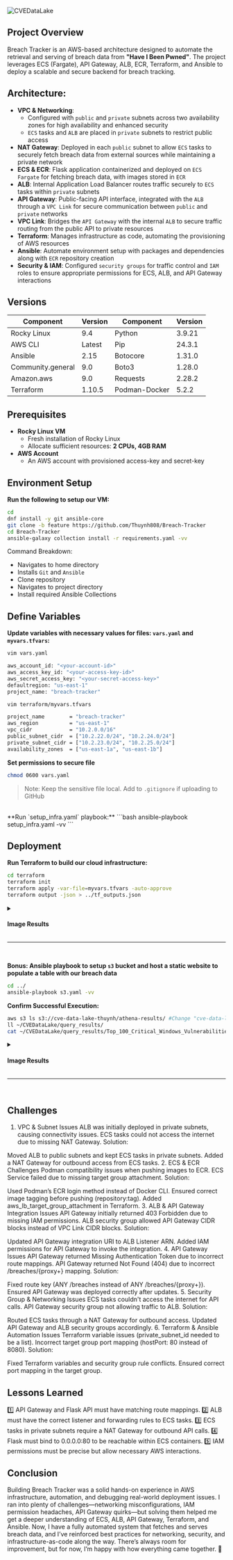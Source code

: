 ![CVEDataLake]() 

## Project Overview

Breach Tracker is an AWS-based architecture designed to automate the retrieval and serving of breach data from **"Have I Been Pwned"**. The project leverages ECS (Fargate), API Gateway, ALB, ECR, Terraform, and Ansible to deploy a scalable and secure backend for breach tracking.

## Architecture:

- **VPC & Networking**:
  - Configured with `public` and `private` subnets across two availability zones for high availability and enhanced security
  - `ECS` tasks and `ALB` are placed in `private` subnets to restrict public access
- **NAT Gateway**: Deployed in each `public` subnet to allow `ECS` tasks to securely fetch breach data from external sources while maintaining a private network
- **ECS & ECR**: Flask application containerized and deployed on `ECS Fargate` for fetching breach data, with images stored in `ECR`
- **ALB**: Internal Application Load Balancer routes traffic securely to `ECS` tasks within `private` subnets
- **API Gateway**: Public-facing API interface, integrated with the `ALB` through a `VPC Link` for secure communication between `public` and `private` networks
- **VPC Link**: Bridges the `API Gateway` with the internal `ALB` to secure traffic routing from the public API to private resources
- **Terraform**: Manages infrastructure as code, automating the provisioning of AWS resources
- **Ansible**: Automate environment setup with packages and dependencies along with `ECR` repository creation 
- **Security & IAM**: Configured `security groups` for traffic control and `IAM` roles to ensure appropriate permissions for ECS, ALB, and API Gateway interactions

## Versions

| Component         | Version  | Component         | Version  |
|-------------------|----------|-------------------|----------|
| Rocky Linux       | 9.4      | Python            | 3.9.21   |
| AWS CLI           | Latest   | Pip               | 24.3.1   |
| Ansible           | 2.15     | Botocore          | 1.31.0   |
| Community.general | 9.0      | Boto3             | 1.28.0   |
| Amazon.aws        | 9.0      | Requests          | 2.28.2   | 
| Terraform         | 1.10.5   | Podman-Docker     | 5.2.2    | 
 
## Prerequisites

- **Rocky Linux VM**
  - Fresh installation of Rocky Linux
  - Allocate sufficient resources: **2 CPUs, 4GB RAM**
- **AWS Account**
   - An AWS account with provisioned access-key and secret-key

## Environment Setup

**Run the following to setup our VM:**
```bash
cd
dnf install -y git ansible-core
git clone -b feature https://github.com/Thuynh808/Breach-Tracker
cd Breach-Tracker
ansible-galaxy collection install -r requirements.yaml -vv
```
  Command Breakdown:
  - Navigates to home directory
  - Installs `Git` and `Ansible`
  - Clone repository
  - Navigates to project directory
  - Install required Ansible Collections

## Define Variables

**Update variables with necessary values for files: `vars.yaml` and `myvars.tfvars`:**
```bash
vim vars.yaml
```
```bash
aws_account_id: "<your-account-id>"
aws_access_key_id: "<your-access-key-id>"
aws_secret_access_key: "<your-secret-access-key>"
defaultregion: "us-east-1"
project_name: "breach-tracker"
```
```bash
vim terraform/myvars.tfvars
```
```bash
project_name        = "breach-tracker"
aws_region          = "us-east-1"
vpc_cidr            = "10.2.0.0/16"
public_subnet_cidr  = ["10.2.22.0/24", "10.2.24.0/24"] 
private_subnet_cidr = ["10.2.23.0/24", "10.2.25.0/24"]
availability_zones  = ["us-east-1a", "us-east-1b"]
```
**Set permissions to secure file**
```bash
chmod 0600 vars.yaml 
```
> Note: Keep the sensitive file local. Add to `.gitignore` if uploading to GitHub
<br>  
**Run `setup_infra.yaml` playbook:**
```bash
ansible-playbook setup_infra.yaml -vv
```

## Deployment

**Run Terraform to build our cloud infrastructure:**
```bash
cd terraform
terraform init
terraform apply -var-file=myvars.tfvars -auto-approve
terraform output -json > ../tf_outputs.json
```

<details close>
  <summary> <h4>Image Results</h4> </summary>
    
![CVEDataLake](https://i.imgur.com/TOHj0Kz.png)
![CVEDataLake](https://i.imgur.com/PhcouoU.png)
  
- **Environment Setup**:
---
<br><br>
![CVEDataLake](https://i.imgur.com/wob1hNt.png)

**Glue Table Schema**: 
 - Navigating to the Glue table in the AWS console, we can verify its schema to ensure it aligns with the data structure needed for our queries 
  </details>

---
<br>

**Bonus: Ansible playbook to setup `s3` bucket and host a static website to populate a table with our breach data**

```bash
cd ../
ansible-playbook s3.yaml -vv
```

**Confirm Successful Execution:**

```bash
aws s3 ls s3://cve-data-lake-thuynh/athena-results/ #Change "cve-data-lake-thuynh" to your bucket name
ll ~/CVEDataLake/query_results/
cat ~/CVEDataLake/query_results/Top_100_Critical_Windows_Vulnerabilities.json | head -40
```
<details close>
  <summary> <h4>Image Results</h4> </summary>
    
![CVEDataLake](https://i.imgur.com/idwIvVZ.png)
![CVEDataLake](https://i.imgur.com/fWI7OLO.png)

  - **List S3**: Bucket contains results under athena-results/, including .csv and .csv.metadata files
  - **List local directory**: Confirmed `~/CVEDataLake/query_results/` has multiple JSON query result files
  - **Examine JSON file**: Results confirm properly formatted structured JSON data
  </details>

---
<br>

## Challenges

1. VPC & Subnet Issues
ALB was initially deployed in private subnets, causing connectivity issues.
ECS tasks could not access the internet due to missing NAT Gateway.
Solution:

Moved ALB to public subnets and kept ECS tasks in private subnets.
Added a NAT Gateway for outbound access from ECS tasks.
2. ECS & ECR Challenges
Podman compatibility issues when pushing images to ECR.
ECS Service failed due to missing target group attachment.
Solution:

Used Podman’s ECR login method instead of Docker CLI.
Ensured correct image tagging before pushing (repository:tag).
Added aws_lb_target_group_attachment in Terraform.
3. ALB & API Gateway Integration Issues
API Gateway initially returned 403 Forbidden due to missing IAM permissions.
ALB security group allowed API Gateway CIDR blocks instead of VPC Link CIDR blocks.
Solution:

Updated API Gateway integration URI to ALB Listener ARN.
Added IAM permissions for API Gateway to invoke the integration.
4. API Gateway Issues
API Gateway returned Missing Authentication Token due to incorrect route mappings.
API Gateway returned Not Found (404) due to incorrect /breaches/{proxy+} mapping.
Solution:

Fixed route key (ANY /breaches instead of ANY /breaches/{proxy+}).
Ensured API Gateway was deployed correctly after updates.
5. Security Group & Networking Issues
ECS tasks couldn't access the internet for API calls.
API Gateway security group not allowing traffic to ALB.
Solution:

Routed ECS tasks through a NAT Gateway for outbound access.
Updated API Gateway and ALB security groups accordingly.
6. Terraform & Ansible Automation Issues
Terraform variable issues (private_subnet_id needed to be a list).
Incorrect target group port mapping (hostPort: 80 instead of 8080).
Solution:

Fixed Terraform variables and security group rule conflicts.
Ensured correct port mapping in the target group.

## Lessons Learned
1️⃣ API Gateway and Flask API must have matching route mappings.
2️⃣ ALB must have the correct listener and forwarding rules to ECS tasks.
3️⃣ ECS tasks in private subnets require a NAT Gateway for outbound API calls.
4️⃣ Flask must bind to 0.0.0.0:80 to be reachable within ECS containers.
5️⃣ IAM permissions must be precise but allow necessary AWS interactions.

## Conclusion

Building Breach Tracker was a solid hands-on experience in AWS infrastructure, automation, and debugging real-world deployment issues. I ran into plenty of challenges—networking misconfigurations, IAM permission headaches, API Gateway quirks—but solving them helped me get a deeper understanding of ECS, ALB, API Gateway, Terraform, and Ansible. Now, I have a fully automated system that fetches and serves breach data, and I’ve reinforced best practices for networking, security, and infrastructure-as-code along the way. There’s always room for improvement, but for now, I’m happy with how everything came together. 🚀


